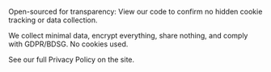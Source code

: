 
Open-sourced for transparency: View our code to confirm no hidden cookie tracking or data collection.

We collect minimal data, encrypt everything, share nothing, and comply with GDPR/BDSG. No cookies used.

See our full Privacy Policy on the site.
